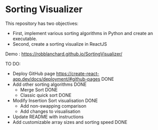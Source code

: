 # Sorting Visualizer

This repository has two objectives:
* First, implement various sorting algorithms in Python and create an executable.
* Second, create a sorting visualize in ReactJS

Demo : https://robblanchard.github.io/SortingVisualizer/

TO DO:
* Deploy GitHub page https://create-react-app.dev/docs/deployment/#github-pages DONE
* Add other sorting algorithms DONE
    * Merge Sort DONE
    * Classic quick sort DONE
* Modify Insertion Sort visualisation DONE
    * Add non-swapping comparison
    * Add changes to visualisation
* Update README with instructions
* Add customizable array sizes and sorting speed DONE